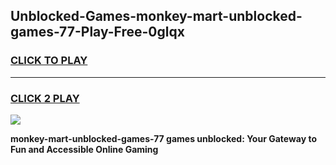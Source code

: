 
## Unblocked-Games-monkey-mart-unblocked-games-77-Play-Free-0glqx
<h3>
<a href="https://premium76.site?title=monkey-mart-unblocked-games-77&ref=18A1">CLICK TO PLAY</a></h3>
<hr>

<h3>
<a href="https://premium76.site?title=monkey-mart-unblocked-games-77&ref=18A1">CLICK 2 PLAY</a>
  
</h3>

<a href="https://premium76.site?title=monkey-mart-unblocked-games-77&ref=18A1"><img src="https://clearcache.store/games.png"></a>


**monkey-mart-unblocked-games-77 games unblocked: Your Gateway to Fun and Accessible Online Gaming**
